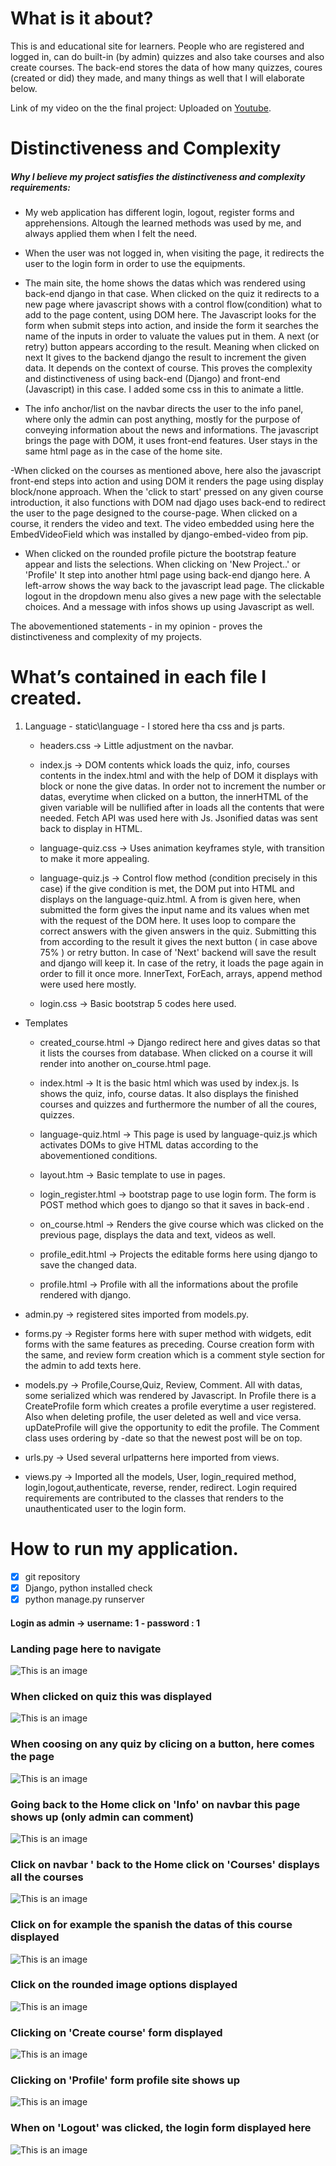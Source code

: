 # What is it about?

This is and educational site for learners. People who are registered and logged in, can do built-in (by admin) quizzes 
and also take courses and also create courses. The back-end stores the data of how many quizzes, coures (created or did)
they made, and many things as well that I will elaborate below.

Link of my video on the the final project:  Uploaded on [Youtube](https://youtu.be/iAnBZCSZy5g/).

# Distinctiveness and Complexity

##### Why I believe my project satisfies the distinctiveness and complexity requirements: #####

- My web application has different login, logout, register forms and apprehensions. Altough the learned methods was used
  by me, and always applied them when I felt the need.

- When the user was not logged in, when visiting the page, it redirects the user to the login form in order to use the equipments.

- The main site, the home shows the datas which was rendered using back-end django in that case. When clicked on the quiz it
  redirects to a new page where javascript shows with a control flow(condition) what to add to the page content, using DOM here.
  The Javascript looks for the form when submit steps into action, and inside the form it searches the name of the inputs in order
  to valuate the values put in them. A next (or retry) button appears according to the result. Meaning when clicked on next It 
  gives to the backend django the result to increment the given data. It depends on the context of course. This proves the complexity
  and distinctiveness of using back-end (Django) and front-end (Javascript) in this case. I added some css in this to animate a little.
  
 - The info anchor/list on the navbar directs the user to the info panel, where only the admin can post anything, mostly for the purpose
  of conveying information about the news and informations. The javascript brings the page with DOM, it uses front-end features. User stays
  in the same html page as in the case of the home site.
  
  -When clicked on the courses as mentioned above, here also the javascript front-end steps into action and using DOM it renders the page
  using display block/none approach. When the 'click to start' pressed on any given course introduction, it also functions with DOM nad djago 
  uses back-end to redirect the user to the page designed to the course-page. When clicked on a course, it renders the video and text.
  The video embedded using here the EmbedVideoField which was installed by django-embed-video from pip.
  
  - When clicked on the rounded profile picture the bootstrap feature appear and lists the selections. When clicking on 'New Project..' or 'Profile'
   It step into another html page using back-end django here. A left-arrow shows the way back to the javascript lead page.
   The clickable logout in the dropdown menu also gives a new page with the selectable choices. And a message with infos shows up using Javascript
   as well.
   
   The abovementioned statements - in my opinion - proves the distinctiveness and complexity of my projects. 
  
  
  # What’s contained in each file I created.
  1. Language
    - static\language - I stored here tha css and js parts.
    
     - headers.css -> Little adjustment on the navbar.
     
     - index.js -> DOM contents whick loads the quiz, info, courses contents in the index.html and with the help of DOM it displays 
       with block or none the give datas. In order not to increment the number or datas, everytime when clicked on a button, the innerHTML of the given variable 
       will be nullified after in loads all the contents that were needed. Fetch API was used here with Js. Jsonified datas was sent back to display in HTML.
        
     - language-quiz.css -> Uses animation keyframes style, with transition to make it more appealing.
     
     - language-quiz.js -> Control flow method (condition precisely in this case) if the give condition is met, the DOM put into HTML and displays on the
       language-quiz.html. A from is given here, when submitted the form gives the input name and its values when met with the request of the DOM here.
       It uses loop to compare the correct answers with the given answers in the quiz. Submitting this from according to the result it gives the next button
       ( in case above 75% ) or retry button. In case of 'Next' backend will save the result and django will keep it. In case of the retry, it loads the page 
       again in order to fill it once more. InnerText, ForEach, arrays, append method were used here mostly.
     
     - login.css -> Basic bootstrap 5 codes here used.
   

   - Templates
   
     - created_course.html -> Django redirect here and gives datas so that it lists the courses from database. When clicked on a course it will render into another
       on_course.html page. 
       
     - index.html -> It is the basic html which was used by index.js. Is shows the quiz, info, course datas. It also displays the finished courses and quizzes and 
       furthermore the number of all the coures, quizzes.
       
     - language-quiz.html -> This page is used by language-quiz.js which activates DOMs to give HTML datas according to the abovementioned conditions.
     
     - layout.htm -> Basic template to use in pages.
     
     - login_register.html -> bootstrap page to use login form. The form is POST method which goes to django so that it saves in back-end .
     
     - on_course.html -> Renders the give course which was clicked on the previous page, displays the data and text, videos as well.
      
     - profile_edit.html -> Projects the editable forms here using django to save the changed data.
     
     - profile.html -> Profile with all the informations about the profile rendered with django.
     
   - admin.py -> registered sites imported from models.py.
   
   - forms.py -> Register forms here with super method with widgets, edit forms with the same features as preceding. Course creation form with the same, and review
     form creation which is a comment style section for the admin to add texts here.
     
   - models.py -> Profile,Course,Quiz, Review, Comment. All with datas, some serialized which was rendered by Javascript. In Profile there is a CreateProfile form 
     which creates a profile everytime a user registered. Also when deleting profile, the user deleted as well and vice versa. upDateProfile will give the opportunity
     to edit the profile. The Comment class uses ordering by -date so that the newest post will be on top.
     
   - urls.py -> Used several urlpatterns here imported from views.
   
   - views.py -> Imported all the models, User, login_required method, login,logout,authenticate, reverse, render, redirect. Login required requirements are contributed
     to the classes that renders to the unauthenticated user to the login form.
  

 #  How to run my application. #
- [x] git repository   
- [x]  Django, python installed check
- [x]  python manage.py runserver    

#### Login as admin -> username: 1 - password : 1 ####

  ### Landing page here to navigate ###

![This is an image](https://i.postimg.cc/5tVBrVYN/1.png)


  ### When clicked on quiz this was displayed ###

![This is an image](https://i.postimg.cc/kg09871s/2.png)


  ### When coosing on any quiz by clicing on a button, here comes the page ###

![This is an image](https://i.postimg.cc/hvZRGnQ9/3.png)


  ### Going back to the Home click on 'Info' on navbar this page shows up (only admin can comment) ###

![This is an image](https://i.postimg.cc/bwtfqKyt/4.png)

  ### Click on navbar ' back to the Home click on 'Courses' displays all the courses ###

![This is an image](https://i.postimg.cc/7L1v20TP/5.png)


  ### Click on for example the spanish the datas of this course displayed ###

![This is an image](https://i.postimg.cc/PxdgzJmW/6.png)


  ### Click on the rounded image options displayed ###

![This is an image](https://i.postimg.cc/gJ4fMpDf/7.png)


  ### Clicking on 'Create course' form displayed ###

![This is an image](https://i.postimg.cc/QCyv3qvm/8.png)


  ### Clicking on 'Profile' form profile site shows up ###

![This is an image](https://i.postimg.cc/44LDVJnc/9.png)

  ### When on 'Logout' was clicked, the login form displayed here ###

![This is an image](https://i.postimg.cc/MKgg3d7K/10.png)

